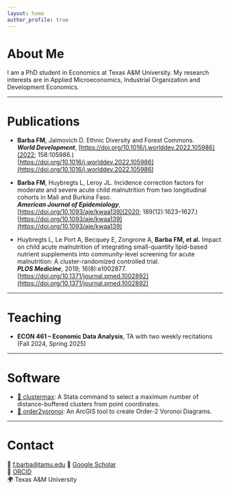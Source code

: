 ```yaml
---
layout: home
author_profile: true
---
```


# About Me

I am a PhD student in Economics at Texas A&M University. My research interests are in Applied Microeconomics, Industrial Organization and Development Economics.

---

# Publications

- **Barba FM**, Jaimovich D. Ethnic Diversity and Forest Commons.  
  ***World Development***, [https://doi.org/10.1016/j.worlddev.2022.105986](2022; 158:105986.)  
  [https://doi.org/10.1016/j.worlddev.2022.105986](https://doi.org/10.1016/j.worlddev.2022.105986)

- **Barba FM**, Huybregts L, Leroy JL. Incidence correction factors for moderate and severe acute child malnutrition from two longitudinal cohorts in Mali and Burkina Faso.  
  ***American Journal of Epidemiology***, [https://doi.org/10.1093/aje/kwaa139](2020; 189(12):1623–1627.)  
  [https://doi.org/10.1093/aje/kwaa139](https://doi.org/10.1093/aje/kwaa139)

- Huybregts L, Le Port A, Becquey E, Zongrone A, **Barba FM, et al.** Impact on child acute malnutrition of integrating small-quantity lipid-based nutrient supplements into community-level screening for acute malnutrition: A cluster-randomized controlled trial.  
  ***PLOS Medicine***, 2019; 16(8):e1002877.  
  [https://doi.org/10.1371/journal.pmed.1002892](https://doi.org/10.1371/journal.pmed.1002892)


---

# Teaching

- **ECON 461 – Economic Data Analysis**, TA with two weekly recitations (Fall 2024, Spring 2025)

---

# Software

- [🔗 clustermax](https://github.com/FMBarba/clustermax): A Stata command to select a maximum number of distance-buffered clusters from point coordinates.
- [🔗 order2voronoi](https://github.com/FMBarba/order2voronoi): An ArcGIS tool to create Order-2 Voronoi Diagrams.

---

# Contact

📧 f.barba@tamu.edu
🔗 [Google Scholar](https://scholar.google.com/citations?user=MPSmP7wAAAAJ&hl=en)  
🧪 [ORCID](orcid.org/0000-0002-5985-3652)  
🌍 Texas A&M University
